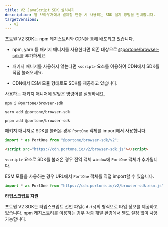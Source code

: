 ```yaml
---
title: V2 JavaScript SDK 설치하기
description: 웹 브라우저에서 결제창 연동 시 사용되는 SDK 설치 방법을 안내합니다.
targetVersions:
  - v2
---
```


포트원 V2 SDK는 npm 레지스트리와 CDN을 통해 배포되고 있습니다.

- npm, yarn 등 패키지 매니저를 사용한다면 의존
  대상으로 [@portone/browser-sdk](http://www.npmjs.com/package/@portone/browser-sdk)를 추가하세요.

- 패키지 매니저를 사용하지 않는다면 `<script>` 요소를 이용하여 CDN에서 SDK를 직접 불러오세요.

- CDN에서 ESM 모듈 형태로도 SDK를 제공하고 있습니다.

<div class="tabs-container">

<div class="tabs-content" data-title="패키지 의존 대상으로 추가">

사용하는 패키지 매니저에 알맞은 명령어를 실행하세요.

```shell
npm i @portone/browser-sdk
```

```shell
yarn add @portone/browser-sdk
```

```shell
pnpm add @portone/browser-sdk
```

패키지 매니저로 SDK를 불러온 경우 `PortOne` 객체를 import해서 사용합니다.

```javascript
import * as PortOne from "@portone/browser-sdk/v2";
```

</div>

<div class="tabs-content" data-title="<script> 요소로 추가">

```html
<script src="https://cdn.portone.io/v2/browser-sdk.js"></script>
```

`<script>` 요소로 SDK를 불러온 경우 전역 객체 `window`에 `PortOne` 객체가 추가됩니다.

</div>

<div class="tabs-content" data-title="ESM 모듈로 추가">

ESM 모듈을 사용하는 경우 URL에서 `PortOne` 객체를 직접 import할 수 있습니다.

```javascript
import * as PortOne from "https://cdn.portone.io/v2/browser-sdk.esm.js";
```

</div>

</div>

<div class="hint" data-style="info">

**타입스크립트 지원**

포트원 V2 SDK는 타입스크립트 선언 파일(`.d.ts`)의 형식으로 타입 정보를 제공하고 있습니다. npm 레지스트리를 이용하는 경우 각종 개발 환경에서 별도 설정 없이 사용 가능합니다.

</div>

